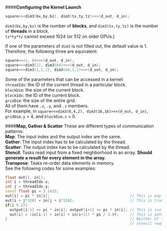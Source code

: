 ####**Configuring the Kernel Launch**
```c
square<<<dim3(bx,by,bz), dim3(tx,ty,tz)>>>(d_out, d_in);
```
`dim3(bx,by,bz)` is the number of **blocks**, and `dim3(tx,ty,tz)` is the number of **threads** in a block.  
`tx*ty*tz` cannot exceed 1024 (or 512 on older GPUs.)  

If one of the parameters of `dim3` is not filled out, the default value is 1. Therefore, the following three are equivalent:  
```c
square<<<1, 64>>>(d_out, d_in);
square<<<dim3(1), dim3(64)>>>(d_out, d_in);
square<<<dim3(1,1,1), dim3(64,1,1)>>>(d_out, d_in);
```
Some of the parameters that can be accessed in a kernel:  
`threadIdx`: the ID of the current thread in a particular block.  
`blockDim`: the size of the current block.  
`blockIdx`: the ID of the current block.  
`gridDim`: the size of the entire grid.  
All of them have `.x`, `.y`, and `.z` members.  
For example, in `square<<<dim3(8,4,2), dim3(16,16)>>>(d_out, d_in)`, `gridDim.y` = 4, and `blockDim.z` = 0.

####**Map, Gather & Scatter**
These are different types of communication patterns:  
**Map**: The input index and the output index are the same.  
**Gather**: The input index has to be calculated by the thread.  
**Scatter**: The output index has to be calculated by the thread.  
**Stencil**: Tasks read input from a fixed neighborhood in an array. **Should generate a result for every element in the array.**  
**Transpose**:  Tasks re-order data elements in memory.  
See the following codes for some examples:  
```cpp
float out[], in[];
int i = threadIdx.x;
int j = threadIdx.y;
const float pi = 3.1415;
out[i] = pi * in[i];                                    // This is map
out[i + j*128] = in[j + i*128];                         // This is transpose
if(i % 2){
  output[i-1] += pi * in[i]; output[i+1] += pi * in[i]; // This is scatter
  out[i] = (in[i-1] + in[i] + in[i+1]) * pi / 3.0f;     // This is gather 
}                                                       // Neither of the above two is stencil, since
                                                        // stencil requires every element to have a result.
```
